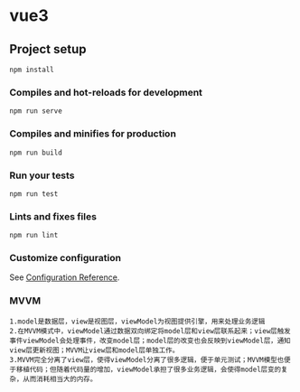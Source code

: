 # vue3

## Project setup
```
npm install
```

### Compiles and hot-reloads for development
```
npm run serve
```

### Compiles and minifies for production
```
npm run build
```

### Run your tests
```
npm run test
```

### Lints and fixes files
```
npm run lint
```

### Customize configuration
See [Configuration Reference](https://cli.vuejs.org/config/).

### MVVM
```
1.model是数据层，view是视图层，viewModel为视图提供引擎，用来处理业务逻辑
2.在MVVM模式中，viewModel通过数据双向绑定将model层和view层联系起来；view层触发事件viewModel会处理事件，改变model层；model层的改变也会反映到viewModel层，通知view层更新视图；MVVM让view层和model层单独工作。
3.MVVM完全分离了view层，使得viewModel分离了很多逻辑，便于单元测试；MVVM模型也便于移植代码；但随着代码量的增加，viewModel承担了很多业务逻辑，会使得model层变的复杂，从而消耗相当大的内存。
```
